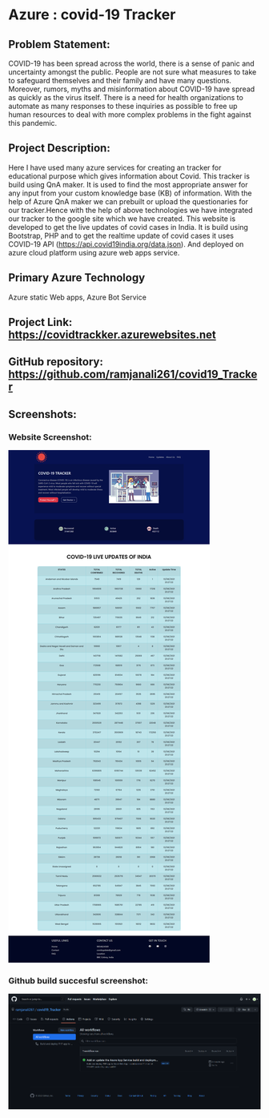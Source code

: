# Azure : covid-19 Tracker

## Problem Statement:

COVID-19 has been spread across the world, there is a sense of panic and uncertainty amongst the public. People are not sure what measures to take to safeguard themselves and their family and have many questions. Moreover, rumors, myths and misinformation about COVID-19 have spread as quickly as the virus itself. There is a need for health organizations to automate as many responses to these inquiries as possible to free up human resources to deal with more complex problems in the fight against this pandemic.

## Project Description:

Here I have used many azure services for creating an tracker for educational purpose which gives information about Covid. This tracker is build using QnA maker. It is used to find the most appropriate answer for any input from your custom knowledge base (KB) of information. With the help of Azure QnA maker we can prebuilt or upload the questionaries for our tracker.Hence with the help of above technologies we have integrated our tracker to the google site which we have created.
This website is developed to get the live updates of covid cases in India. It is build using Bootstrap, PHP and to get the realtime update of covid cases it uses COVID-19 API (https://api.covid19india.org/data.json). And deployed on azure cloud platform using azure web apps service.

## Primary Azure Technology

Azure static Web apps, Azure Bot Service

## Project Link: https://covidtrackker.azurewebsites.net

## GitHub repository: https://github.com/ramjanali261/covid19_Tracker

## Screenshots:

### Website Screenshot:

![My Website](images/webpage.png)

### Github build succesful screenshot:

![My github](images/github.png)
